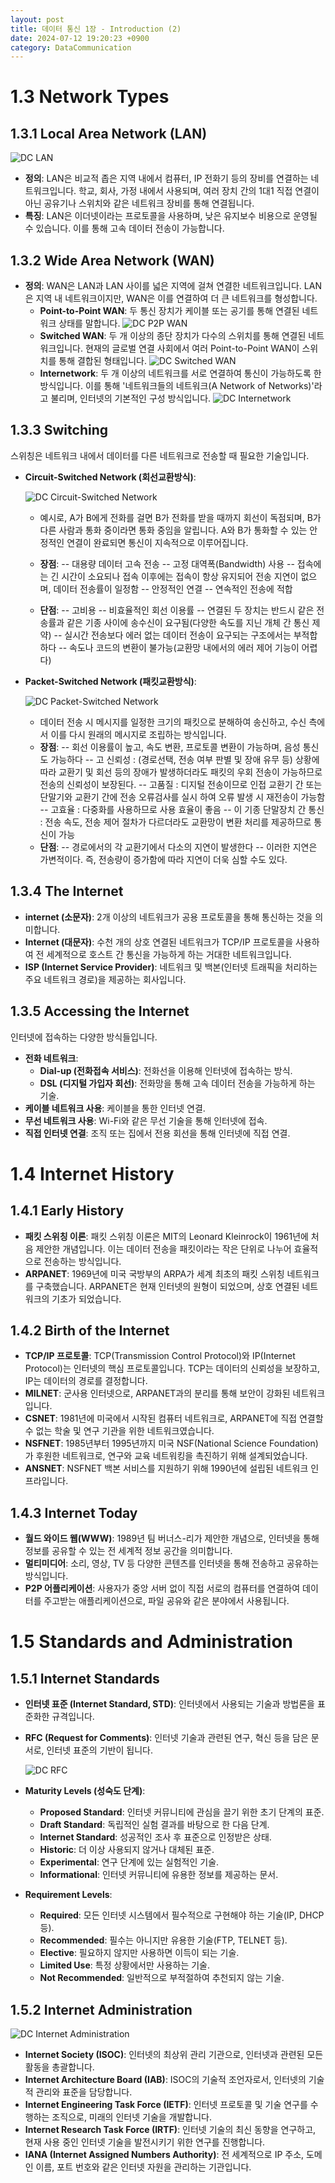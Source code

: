 ```yaml
---
layout: post
title: 데이터 통신 1장 - Introduction (2)
date: 2024-07-12 19:20:23 +0900
category: DataCommunication
---
```

# 1.3 Network Types

## 1.3.1 Local Area Network (LAN)

![DC LAN](/../public/postImg/2024-07-12-DC_LAN.JPG)

- **정의**: LAN은 비교적 좁은 지역 내에서 컴퓨터, IP 전화기 등의 장비를 연결하는 네트워크입니다. 학교, 회사, 가정 내에서 사용되며, 여러 장치 간의 1대1 직접 연결이 아닌 공유기나 스위치와 같은 네트워크 장비를 통해 연결됩니다.
- **특징**: LAN은 이더넷이라는 프로토콜을 사용하며, 낮은 유지보수 비용으로 운영될 수 있습니다. 이를 통해 고속 데이터 전송이 가능합니다.

## 1.3.2 Wide Area Network (WAN)

- **정의**: WAN은 LAN과 LAN 사이를 넓은 지역에 걸쳐 연결한 네트워크입니다. LAN은 지역 내 네트워크이지만, WAN은 이를 연결하여 더 큰 네트워크를 형성합니다.
  - **Point-to-Point WAN**: 두 통신 장치가 케이블 또는 공기를 통해 연결된 네트워크 상태를 말합니다.
  ![DC P2P WAN](/../public/postImg/2024-07-12-DC_P2P_WAN.JPG)
  - **Switched WAN**: 두 개 이상의 종단 장치가 다수의 스위치를 통해 연결된 네트워크입니다. 현재의 글로벌 연결 사회에서 여러 Point-to-Point WAN이 스위치를 통해 결합된 형태입니다.
  ![DC Switched WAN](/../public/postImg/2024-07-12-DC_Switched_WAN.JPG)
  - **Internetwork**: 두 개 이상의 네트워크를 서로 연결하여 통신이 가능하도록 한 방식입니다. 이를 통해 '네트워크들의 네트워크(A Network of Networks)'라고 불리며, 인터넷의 기본적인 구성 방식입니다.
  ![DC Internetwork](/../public/postImg/2024-07-12-DC_Internetwork.JPG)

## 1.3.3 Switching

스위칭은 네트워크 내에서 데이터를 다른 네트워크로 전송할 때 필요한 기술입니다.

- **Circuit-Switched Network (회선교환방식)**:

  ![DC Circuit-Switched Network](/../public/postImg/2024-07-12-DC_circuit-switched_Network.JPG)

  - 예시로, A가 B에게 전화를 걸면 B가 전화를 받을 때까지 회선이 독점되며, B가 다른 사람과 통화 중이라면 통화 중임을 알립니다. A와 B가 통화할 수 있는 안정적인 연결이 완료되면 통신이 지속적으로 이루어집니다.

  - **장점**: 
   -- 대용량 데이터 고속 전송
   -- 고정 대역폭(Bandwidth) 사용
   -- 접속에는 긴 시간이 소요되나 접속 이후에는 접속이 항상 유지되어 전송 지연이 없으며, 데이터 전송률이 일정함
   -- 안정적인 연결
   -- 연속적인 전송에 적합

  - **단점**: 
   -- 고비용
   -- 비효율적인 회선 이용률
   -- 연결된 두 장치는 반드시 같은 전송률과 같은 기종 사이에 송수신이 요구됨(다양한 속도를 지닌 개체 간 통신 제약)
   -- 실시간 전송보다 에러 없는 데이터 전송이 요구되는 구조에서는 부적합하다
   -- 속도나 코드의 변환이 불가능(교환망 내에서의 에러 제어 기능이 어렵다)

- **Packet-Switched Network (패킷교환방식)**:

  ![DC Packet-Switched Network](/../public/postImg/2024-07-12-DC_Packet-Switched_Network.JPG)

  - 데이터 전송 시 메시지를 일정한 크기의 패킷으로 분해하여 송신하고, 수신 측에서 이를 다시 원래의 메시지로 조립하는 방식입니다.
  - **장점**:
   -- 회선 이용률이 높고, 속도 변환, 프로토콜 변환이 가능하며, 음성 통신도 가능하다
   -- 고 신뢰성 : (경로선택, 전송 여부 판별 및 장애 유무 등) 상황에 따라 교환기 및 회선 등의 장애가 발생하더라도 패킷의 우회 전송이 가능하므로 전송의 신뢰성이 보장된다.
   -- 고품질 : 디지털 전송이므로 인접 교환기 간 또는 단말기와 교환기 간에 전송 오류검사를 실시 하여 오류 발생 시 재전송이 가능함
   -- 고효율 : 다중화를 사용하므로 사용 효율이 좋음
   -- 이 기종 단말장치 간 통신 : 전송 속도, 전송 제어 절차가 다르더라도 교환망이 변환 처리를 제공하므로 통신이 가능
  - **단점**:
   -- 경로에서의 각 교환기에서 다소의 지연이 발생한다
   -- 이러한 지연은 가변적이다. 즉, 전송량이 증가함에 따라 지연이 더욱 심할 수도 있다.


## 1.3.4 The Internet

- **internet (소문자)**: 2개 이상의 네트워크가 공용 프로토콜을 통해 통신하는 것을 의미합니다.
- **Internet (대문자)**: 수천 개의 상호 연결된 네트워크가 TCP/IP 프로토콜을 사용하여 전 세계적으로 호스트 간 통신을 가능하게 하는 거대한 네트워크입니다.
- **ISP (Internet Service Provider)**: 네트워크 및 백본(인터넷 트래픽을 처리하는 주요 네트워크 경로)을 제공하는 회사입니다.

## 1.3.5 Accessing the Internet

인터넷에 접속하는 다양한 방식들입니다.

- **전화 네트워크**:
  - **Dial-up (전화접속 서비스)**: 전화선을 이용해 인터넷에 접속하는 방식.
  - **DSL (디지털 가입자 회선)**: 전화망을 통해 고속 데이터 전송을 가능하게 하는 기술.
- **케이블 네트워크 사용**: 케이블을 통한 인터넷 연결.
- **무선 네트워크 사용**: Wi-Fi와 같은 무선 기술을 통해 인터넷에 접속.
- **직접 인터넷 연결**: 조직 또는 집에서 전용 회선을 통해 인터넷에 직접 연결.

# 1.4 Internet History

## 1.4.1 Early History

- **패킷 스위칭 이론**: 패킷 스위칭 이론은 MIT의 Leonard Kleinrock이 1961년에 처음 제안한 개념입니다. 이는 데이터 전송을 패킷이라는 작은 단위로 나누어 효율적으로 전송하는 방식입니다.
- **ARPANET**: 1969년에 미국 국방부의 ARPA가 세계 최초의 패킷 스위칭 네트워크를 구축했습니다. ARPANET은 현재 인터넷의 원형이 되었으며, 상호 연결된 네트워크의 기초가 되었습니다.

## 1.4.2 Birth of the Internet

- **TCP/IP 프로토콜**: TCP(Transmission Control Protocol)와 IP(Internet Protocol)는 인터넷의 핵심 프로토콜입니다. TCP는 데이터의 신뢰성을 보장하고, IP는 데이터의 경로를 결정합니다.
- **MILNET**: 군사용 인터넷으로, ARPANET과의 분리를 통해 보안이 강화된 네트워크입니다.
- **CSNET**: 1981년에 미국에서 시작된 컴퓨터 네트워크로, ARPANET에 직접 연결할 수 없는 학술 및 연구 기관을 위한 네트워크였습니다.
- **NSFNET**: 1985년부터 1995년까지 미국 NSF(National Science Foundation)가 후원한 네트워크로, 연구와 교육 네트워킹을 촉진하기 위해 설계되었습니다.
- **ANSNET**: NSFNET 백본 서비스를 지원하기 위해 1990년에 설립된 네트워크 인프라입니다.

## 1.4.3 Internet Today

- **월드 와이드 웹(WWW)**: 1989년 팀 버너스-리가 제안한 개념으로, 인터넷을 통해 정보를 공유할 수 있는 전 세계적 정보 공간을 의미합니다.
- **멀티미디어**: 소리, 영상, TV 등 다양한 콘텐츠를 인터넷을 통해 전송하고 공유하는 방식입니다.
- **P2P 어플리케이션**: 사용자가 중앙 서버 없이 직접 서로의 컴퓨터를 연결하여 데이터를 주고받는 애플리케이션으로, 파일 공유와 같은 분야에서 사용됩니다.

# 1.5 Standards and Administration

## 1.5.1 Internet Standards

- **인터넷 표준 (Internet Standard, STD)**: 인터넷에서 사용되는 기술과 방법론을 표준화한 규격입니다.
- **RFC (Request for Comments)**: 인터넷 기술과 관련된 연구, 혁신 등을 담은 문서로, 인터넷 표준의 기반이 됩니다.

  ![DC RFC](/../public/postImg/2024-07-12-DC_RFC.JPG)

- **Maturity Levels (성숙도 단계)**:
  - **Proposed Standard**: 인터넷 커뮤니티에 관심을 끌기 위한 초기 단계의 표준.
  - **Draft Standard**: 독립적인 실험 결과를 바탕으로 한 다음 단계.
  - **Internet Standard**: 성공적인 조사 후 표준으로 인정받은 상태.
  - **Historic**: 더 이상 사용되지 않거나 대체된 표준.
  - **Experimental**: 연구 단계에 있는 실험적인 기술.
  - **Informational**: 인터넷 커뮤니티에 유용한 정보를 제공하는 문서.
- **Requirement Levels**:
  - **Required**: 모든 인터넷 시스템에서 필수적으로 구현해야 하는 기술(IP, DHCP 등).
  - **Recommended**: 필수는 아니지만 유용한 기술(FTP, TELNET 등).
  - **Elective**: 필요하지 않지만 사용하면 이득이 되는 기술.
  - **Limited Use**: 특정 상황에서만 사용하는 기술.
  - **Not Recommended**: 일반적으로 부적절하여 추천되지 않는 기술.

## 1.5.2 Internet Administration

![DC Internet Administration](/../public/postImg/2024-07-12-DC_Internet_Administration.JPG)

- **Internet Society (ISOC)**: 인터넷의 최상위 관리 기관으로, 인터넷과 관련된 모든 활동을 총괄합니다.
- **Internet Architecture Board (IAB)**: ISOC의 기술적 조언자로서, 인터넷의 기술적 관리와 표준을 담당합니다.
- **Internet Engineering Task Force (IETF)**: 인터넷 프로토콜 및 기술 연구를 수행하는 조직으로, 미래의 인터넷 기술을 개발합니다.
- **Internet Research Task Force (IRTF)**: 인터넷 기술의 최신 동향을 연구하고, 현재 사용 중인 인터넷 기술을 발전시키기 위한 연구를 진행합니다.
- **IANA (Internet Assigned Numbers Authority)**: 전 세계적으로 IP 주소, 도메인 이름, 포트 번호와 같은 인터넷 자원을 관리하는 기관입니다.